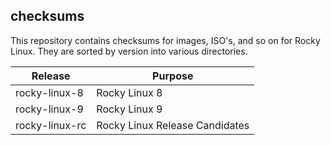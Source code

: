 checksums
---------

This repository contains checksums for images, ISO's, and so on for Rocky Linux.
They are sorted by version into various directories.

| Release        | Purpose                        |
|----------------|--------------------------------|
| rocky-linux-8  | Rocky Linux 8                  |
| rocky-linux-9  | Rocky Linux 9                  |
| rocky-linux-rc | Rocky Linux Release Candidates |
